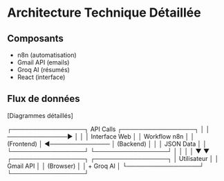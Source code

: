 # Architecture Technique Détaillée

## Composants
- n8n (automatisation)
- Gmail API (emails)
- Groq AI (résumés)
- React (interface)

## Flux de données
[Diagrammes détaillés]

┌─────────────────┐    API Calls    ┌─────────────────┐
│                 │ ──────────────► │                 │
│  Interface Web  │                 │   Workflow n8n  │
│   (Frontend)    │ ◄────────────── │   (Backend)     │
│                 │    JSON Data    │                 │
└─────────────────┘                 └─────────────────┘
        │                                    │
        │                                    │
        ▼                                    ▼
┌─────────────────┐                 ┌─────────────────┐
│   Utilisateur   │                 │   Gmail API     │
│   (Browser)     │                 │   + Groq AI     │
└─────────────────┘                 └─────────────────┘